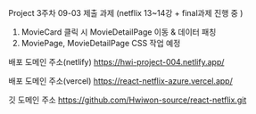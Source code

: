 Project 3주차 09-03 제출 과제 (netflix 13~14강 + final과제 진행 중 )

1. MovieCard 클릭 시 MovieDetailPage 이동 & 데이터 패칭
2. MoviePage, MovieDetailPage CSS 작업 예정

배포 도메인 주소(netlify)
https://hwi-project-004.netlify.app/

배포 도메인 주소(vercel)
https://react-netflix-azure.vercel.app/

깃 도메인 주소
https://github.com/Hwiwon-source/react-netflix.git
